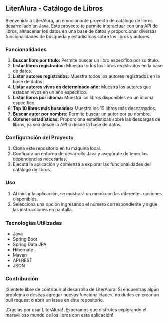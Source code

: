 ## LiterAlura - Catálogo de Libros

Bienvenido a LiterAlura, un emocionante proyecto de catálogo de libros desarrollado en Java. Este proyecto te permite interactuar con una API de libros, almacenar los datos en una base de datos y proporcionar diversas funcionalidades de búsqueda y estadísticas sobre los libros y autores.

### Funcionalidades

1. **Buscar libro por título:** Permite buscar un libro específico por su título.
2. **Listar libros registrados:** Muestra todos los libros registrados en la base de datos.
3. **Listar autores registrados:** Muestra todos los autores registrados en la base de datos.
4. **Listar autores vivos en determinado año:** Muestra los autores que estaban vivos en un año específico.
5. **Listar libros por idioma:** Muestra los libros disponibles en un idioma específico.
6. **Top 10 libros más buscados:** Muestra los 10 libros más descargados.
7. **Buscar autor por nombre:** Permite buscar un autor por su nombre.
8. **Obtener estadísticas:** Proporciona estadísticas sobre las descargas de libros, ya sea desde la API o desde la base de datos.

### Configuración del Proyecto

1. Clona este repositorio en tu máquina local.
2. Configura un entorno de desarrollo Java y asegúrate de tener las dependencias necesarias.
3. Ejecuta la aplicación y comienza a explorar las funcionalidades del catálogo de libros.

### Uso

1. Al iniciar la aplicación, se mostrará un menú con las diferentes opciones disponibles.
2. Selecciona una opción ingresando el número correspondiente y sigue las instrucciones en pantalla.

### Tecnologías Utilizadas

- Java
- Spring Boot
- Spring Data JPA
- Hibernate
- Maven
- API REST
- JSON

### Contribución

¡Siéntete libre de contribuir al desarrollo de LiterAlura! Si encuentras algún problema o deseas agregar nuevas funcionalidades, no dudes en crear un pull request o abrir un issue en este repositorio.

¡Gracias por usar LiterAlura! ¡Esperamos que disfrutes explorando el maravilloso mundo de los libros con esta aplicación!
